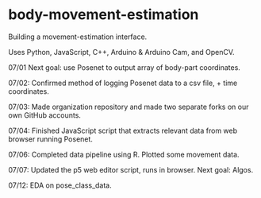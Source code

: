 # body-movement-estimation
Building a movement-estimation interface.

Uses Python, JavaScript, C++, Arduino & Arduino Cam, and OpenCV.


07/01 Next goal: use Posenet to output array of body-part coordinates.

07/02: Confirmed method of logging Posenet data to a csv file, + time coordinates.

07/03: Made organization repository and made two separate forks on our own GitHub accounts.

07/04: Finished JavaScript script that extracts relevant data from web browser running Posenet.

07/06: Completed data pipeline using R. Plotted some movement data.

07/07: Updated the p5 web editor script, runs in browser. Next goal: Algos.

07/12: EDA on pose_class_data.
